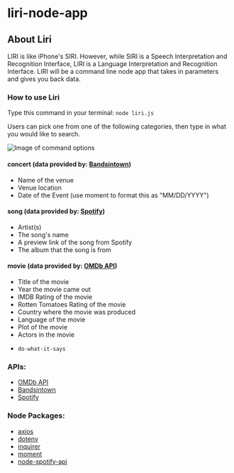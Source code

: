 # liri-node-app

## About Liri

LIRI is like iPhone's SIRI. However, while SIRI is a Speech Interpretation and Recognition Interface, LIRI is a Language Interpretation and Recognition Interface. LIRI will be a command line node app that takes in parameters and gives you back data.

### How to use Liri

Type this command in your terminal:
`node liri.js`

Users can pick one from one of the following categories, then type in what you would like to search.

![Image of command options](assets/javascript/images/command-options)

#### concert (data provided by: [Bandsintown](https://manager.bandsintown.com/support/bandsintown-api))

- Name of the venue
- Venue location
- Date of the Event (use moment to format this as "MM/DD/YYYY")

#### song (data provided by: [Spotify](https://developer.spotify.com/documentation/web-api/))

- Artist(s)
- The song's name
- A preview link of the song from Spotify
- The album that the song is from

#### movie (data provided by: [OMDb API](http://www.omdbapi.com/))

- Title of the movie
- Year the movie came out
- IMDB Rating of the movie
- Rotten Tomatoes Rating of the movie
- Country where the movie was produced
- Language of the movie
- Plot of the movie
- Actors in the movie

* `do-what-it-says`

### APIs:

- [OMDb API](http://www.omdbapi.com/)
- [Bandsintown](https://manager.bandsintown.com/support/bandsintown-api)
- [Spotify](https://developer.spotify.com/documentation/web-api/)

### Node Packages:

- [axios](https://www.npmjs.com/package/axios)
- [dotenv](https://www.npmjs.com/package/dotenv)
- [inquirer](https://www.npmjs.com/package/inquirer)
- [moment](https://www.npmjs.com/package/moment)
- [node-spotify-api](https://www.npmjs.com/package/node-spotify-api)
